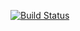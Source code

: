 [![Build Status](https://travis-ci.org/boisgera/CDIS.svg?branch=master)](https://travis-ci.org/boisgera/CDIS)